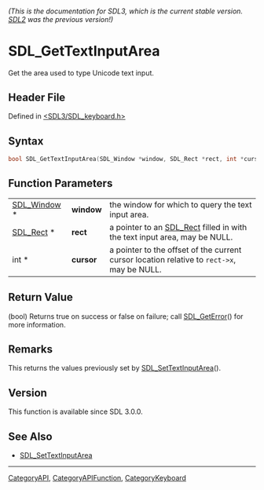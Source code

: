 ###### (This is the documentation for SDL3, which is the current stable version. [SDL2](https://wiki.libsdl.org/SDL2/) was the previous version!)
# SDL_GetTextInputArea

Get the area used to type Unicode text input.

## Header File

Defined in [<SDL3/SDL_keyboard.h>](https://github.com/libsdl-org/SDL/blob/main/include/SDL3/SDL_keyboard.h)

## Syntax

```c
bool SDL_GetTextInputArea(SDL_Window *window, SDL_Rect *rect, int *cursor);
```

## Function Parameters

|                            |            |                                                                                            |
| -------------------------- | ---------- | ------------------------------------------------------------------------------------------ |
| [SDL_Window](SDL_Window) * | **window** | the window for which to query the text input area.                                         |
| [SDL_Rect](SDL_Rect) *     | **rect**   | a pointer to an [SDL_Rect](SDL_Rect) filled in with the text input area, may be NULL.      |
| int *                      | **cursor** | a pointer to the offset of the current cursor location relative to `rect->x`, may be NULL. |

## Return Value

(bool) Returns true on success or false on failure; call
[SDL_GetError](SDL_GetError)() for more information.

## Remarks

This returns the values previously set by
[SDL_SetTextInputArea](SDL_SetTextInputArea)().

## Version

This function is available since SDL 3.0.0.

## See Also

- [SDL_SetTextInputArea](SDL_SetTextInputArea)

----
[CategoryAPI](CategoryAPI), [CategoryAPIFunction](CategoryAPIFunction), [CategoryKeyboard](CategoryKeyboard)

